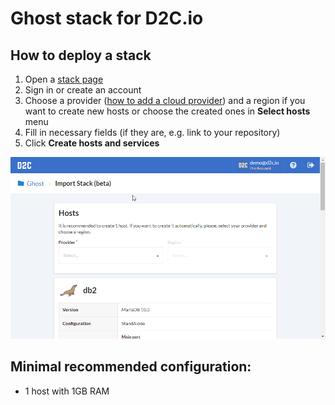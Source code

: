 # Ghost stack for D2C.io

## How to deploy a stack

1. Open a [stack page](https://panel.d2c.io/?import=https://github.com/d2cio/ghost-stack/archive/master.zip)
2. Sign in or create an account
3. Choose a provider ([how to add a cloud provider](https://docs.d2c.io/getting-started/cloud-providers/)) and a region if you want to create new hosts or choose the created ones in **Select hosts** menu
3. Fill in necessary fields (if they are, e.g. link to your repository)
4. Click **Create hosts and services**

[![How to deploy a stack](https://github.com/mastappl/images/blob/master/ghost-stack.gif)][1]

## Minimal recommended configuration:

- 1 host with 1GB RAM

[1]: https://youtu.be/xdn5pxt1Mi4
